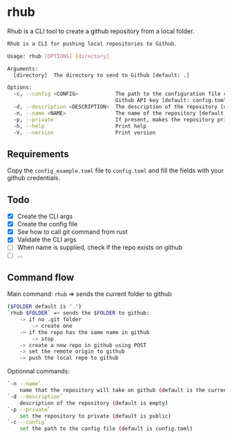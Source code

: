 # rhub

Rhub is a CLI tool to create a github repository from a local folder.

```bash
Rhub is a CLI for pushing local repositories to Github.

Usage: rhub [OPTIONS] [directory]

Arguments:
  [directory]  The directory to send to Github [default: .]

Options:
  -c, --config <CONFIG>            The path to the configuration file containing the
                                   Github API key [default: config.toml]
  -d, --description <DESCRIPTION>  The description of the repository [default: ]
  -n, --name <NAME>                The name of the repository [default: " "]
  -p, --private                    If present, makes the repository private
  -h, --help                       Print help
  -V, --version                    Print version
```

## Requirements

Copy the `config_example.toml` file to `config.toml` and fill the fields with your github credentials.

## Todo

- [x] Create the CLI args
- [x] Create the config file
- [x] See how to call git command from rust
- [x] Validate the CLI args
- [ ] When name is supplied, check if the repo exists on github
- [ ] ...

## Command flow

Main command: `rhub` => sends the current folder to github

```bash
($FOLDER default is ".")
`rhub $FOLDER` => sends the $FOLDER to github:
    -> if no .git folder
        -> create one
    -> if the repo has the same name in github
        -> stop
    -> create a new repo in github using POST
    -> set the remote origin to github
    -> push the local repo to github
```

Optionnal commands:

```bash
`-n --name`
    name that the repository will take on github (default is the current folder name)
`-d --description`
    description of the repository (default is empty)
`-p --private`
    set the repository to private (default is public)
`-c --config`
    set the path to the config file (default is config.toml)
```
